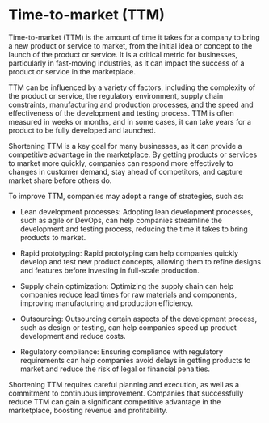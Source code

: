 # Time-to-market (TTM)

Time-to-market (TTM) is the amount of time it takes for a company to bring a new product or service to market, from the initial idea or concept to the launch of the product or service. It is a critical metric for businesses, particularly in fast-moving industries, as it can impact the success of a product or service in the marketplace.

TTM can be influenced by a variety of factors, including the complexity of the product or service, the regulatory environment, supply chain constraints, manufacturing and production processes, and the speed and effectiveness of the development and testing process. TTM is often measured in weeks or months, and in some cases, it can take years for a product to be fully developed and launched.

Shortening TTM is a key goal for many businesses, as it can provide a competitive advantage in the marketplace. By getting products or services to market more quickly, companies can respond more effectively to changes in customer demand, stay ahead of competitors, and capture market share before others do.

To improve TTM, companies may adopt a range of strategies, such as:

* Lean development processes: Adopting lean development processes, such as agile or DevOps, can help companies streamline the development and testing process, reducing the time it takes to bring products to market.

* Rapid prototyping: Rapid prototyping can help companies quickly develop and test new product concepts, allowing them to refine designs and features before investing in full-scale production.

* Supply chain optimization: Optimizing the supply chain can help companies reduce lead times for raw materials and components, improving manufacturing and production efficiency.

* Outsourcing: Outsourcing certain aspects of the development process, such as design or testing, can help companies speed up product development and reduce costs.

* Regulatory compliance: Ensuring compliance with regulatory requirements can help companies avoid delays in getting products to market and reduce the risk of legal or financial penalties.

Shortening TTM requires careful planning and execution, as well as a commitment to continuous improvement. Companies that successfully reduce TTM can gain a significant competitive advantage in the marketplace, boosting revenue and profitability.